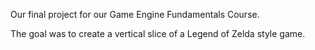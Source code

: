 Our final project for our Game Engine Fundamentals Course.

The goal was to create a vertical slice of a Legend of Zelda style game.